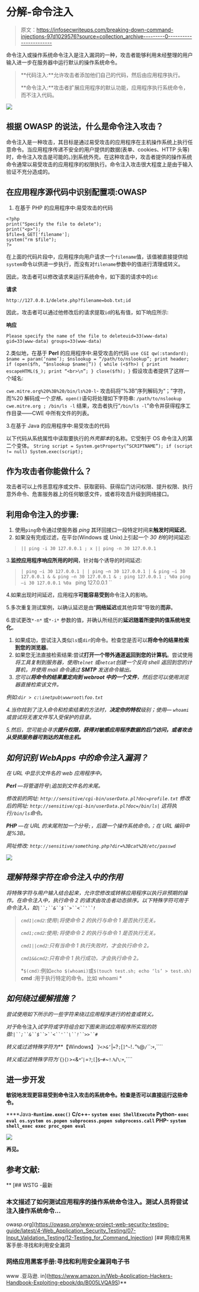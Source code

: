# 分解-命令注入

> 原文：<https://infosecwriteups.com/breaking-down-command-injections-97d1029576?source=collection_archive---------0----------------------->

命令注入或操作系统命令注入是注入漏洞的一种，攻击者能够利用未经整理的用户输入进一步在服务器中运行默认的操作系统命令。

> **代码注入:**允许攻击者添加他们自己的代码，然后由应用程序执行。
> 
> **命令注入:**攻击者扩展应用程序的默认功能，应用程序执行系统命令，而不注入代码。

![](img/52b785d75ee3393ea6d8ee9afb5109e4.png)

## 根据 OWASP 的说法，什么是命令注入攻击？

命令注入是一种攻击，其目标是通过易受攻击的应用程序在主机操作系统上执行任意命令。当应用程序传递不安全的用户提供的数据(表单、cookies、HTTP 头等)时，命令注入攻击是可能的。)到系统外壳。在这种攻击中，攻击者提供的操作系统命令通常以易受攻击的应用程序的权限执行。命令注入攻击很大程度上是由于输入验证不充分造成的。

## 在应用程序源代码中识别配置项:OWASP

1.  在基于 PHP 的应用程序中:易受攻击的代码

```
<?php
print("Specify the file to delete");
print("<p>");
$file=$_GET['filename'];
system("rm $file");
?>
```

在上面的代码片段中，应用程序向用户请求一个`filename`值，该值被直接提供给`system`命令以供进一步执行，而没有对`filename`参数中的值进行清理或转义。

因此，攻击者可以修改请求来运行系统命令，如下面的请求中的`id`:

**请求**

```
http://127.0.0.1/delete.php?filename=bob.txt;id
```

因此，攻击者可以通过他修改后的请求提取`id`的私有值，如下响应所示:

**响应**

```
Please specify the name of the file to deleteuid=33(www-data) gid=33(www-data) groups=33(www-data)
```

2.类似地，在基于 **Perl** 的应用程序中:易受攻击的代码
`use CGI qw(:standard);
$name = param(‘name’);
$nslookup = “/path/to/nslookup”;
print header;
if (open($fh, “$nslookup $name|”)) {
while (<$fh>) {
print escapeHTML($_);
print “<br>\n”;
}
close($fh);
}`
假设攻击者提供了这样一个域名:

`cwe.mitre.org%20%3B%20/bin/ls%20-l`-
攻击码将“%3B”序列解码为“；”字符，而%20 解码成一个*空格。*`open()`语句将处理如下字符串:
`/path/to/nslookup cwe.mitre.org ; /bin/ls -l`
结果，攻击者执行“`/bin/ls -l`”命令并获得程序工作目录——CWE 中所有文件的列表。

3.在基于 Java 的应用程序中:易受攻击的代码

以下代码从系统属性中读取要执行的*外壳脚本*的名称。它受制于 OS 命令注入的第二个变体。
`String script = System.getProperty(“SCRIPTNAME”);
if (script != null)
System.exec(script);`

## 作为攻击者你能做什么？

攻击者可以上传恶意程序或文件、获取密码、获得后门访问权限、提升权限、执行意外命令、危害服务器上的任何敏感文件，或者将攻击升级到网络接口。

## 利用命令注入的步骤:

1.  使用`ping`命令通过使服务器 *ping* 其环回接口一段特定时间来**触发时间延迟**。
2.  如果没有完成过滤，在平台(Windows 或 Unix)上引起一个 *30 秒*的时间延迟:

> `|| ping -i 30 127.0.0.1 ; x || ping -n 30 127.0.0.1`

3.**监控应用程序响应所用的时间**，针对每个诱导的时间延迟:

> `| ping –i 30 127.0.0.1 |
> | ping –n 30 127.0.0.1 |
> & ping –i 30 127.0.0.1 &
> & ping –n 30 127.0.0.1 &
> ; ping 127.0.0.1 ;
> %0a ping –i 30 127.0.0.1 %0a
> ` ping 127.0.0.1 ``

4.如果出现时间延迟，应用程序**可能容易受到**命令注入的影响。

5.多次重复测试案例，以确认延迟是由“**网络延迟**或其他异常”导致的**而非**。

6.尝试更改`*-n*` 或`*-i*` 参数的值，并确认所经历的**延迟随着所提供的值系统地变化**。

1.  如果成功，尝试注入类似`ls`或`dir`的命令。检查您是否可以**将命令的结果检索到您的浏览器**。
2.  如果您无法直接检索结果:尝试**打开一个带外通道返回到您的计算机**。尝试使用*将工具复制到服务器，使用`telnet` 或`netcat`创建一个反向 shell 返回到您的计算机，并使用 mail 命令通过 ***SMTP*** 发送命令输出。*
3.  *您可以**将命令的结果重定向到 *webroot* 中的一个文件**，然后您可以使用浏览器直接检索该文件。*

*例如:`dir > c:\inetpub\wwwroot\foo.txt`*

*4.当你找到了注入命令和检索结果的方法时，**决定你的特权**级别；使用— `whoami`或尝试将无害文件写入受保护的目录。*

*5.然后，您可能会寻求**提升权限，获得对敏感应用程序数据的后门访问，或者攻击从受损服务器可到达的其他主机。***

## *如何识别 WebApps 中的命令注入漏洞？*

*在 URL 中显示文件名的 web 应用程序中。*

***Perl** —将管道符号`|`追加到文件名的末尾。*

*修改前的网址:
`http://sensitive/cgi-bin/userData.pl?doc=profile.txt`
修改后的网址:
`http://sensitive/cgi-bin/userData.pl?doc=/bin/ls|`
这将执行`/bin/ls`命令。*

***PHP** —在 URL 的末尾附加一个分号`;`，后跟一个操作系统命令。；在 URL 编码中是%3B。*

*网址修改:
`http://sensitive/something.php?dir=%3Bcat%20/etc/passwd`*

*![](img/b9a8e6c41488558659fcae2eb5dcf695.png)*

## *理解特殊字符在命令注入中的作用*

*将特殊字符与用户输入结合起来，允许您修改或转移应用程序以执行非预期的操作。在命令注入中，执行命令 2 的请求由攻击者动态排序。以下特殊字符可用于命令注入，如`|``;``&``$``>``<``'``!`*

> *`cmd1|cmd2`:使用`|`将使命令 2 的执行与命令 1 是否执行无关。*
> 
> *`cmd1;cmd2`:使用`;`将使命令 2 的执行与命令 1 是否执行无关。*
> 
> *`cmd1||cmd2`:只有当命令 1 执行失败时，才会执行命令 2。*
> 
> *`cmd1&&cmd2`:只有命令 1 执行成功，才会执行命令 2。*
> 
> *`$(cmd)`:例如`echo $(whoami)`或`$(touch test.sh; echo ‘ls’ > test.sh)`
> **cmd** :用于执行特定的命令。比如 whoami
> *

## *如何绕过缓解措施？*

*尝试使用如下所示的一些字符来绕过应用程序进行的检查或转义。*

*对于*命令注入*试字符或字符组合如下图来测试应用程序所实现的防御:`|``;``&``$``>``<``'``\``!``>>``#`*

*转义或过滤特殊字符为***【Windows】*`)``<``>``&``*``‘``|``=``?``;``[``]``^``~``!``.``”``%``@``/``\``:``+``,````

*转义或过滤特殊字符为*`{``}``(``)``>``<``&``*``‘``|``=``?``;``[``]``$``–``#``~``!``.``%``/``\``:``+``,````

## **进一步开发**

**敏锐地发现更容易受到命令注入攻击的系统命令。检查是否可以直接运行这些命令。**

****Java-**`Runtime.exec()`
**C/c++-**
`system
exec
ShellExecute`
**Python-**
`exec
eval
os.system
os.popen
subprocess.popen
subprocess.call`
**PHP-**
`system
shell_exec
exec
proc_open
eval`**

**![](img/324a216c2b345082e60c222ed1baf3d3.png)**

**再见。**

## ****参考文献:****

**[](https://owasp.org/www-project-web-security-testing-guide/latest/4-Web_Application_Security_Testing/07-Input_Validation_Testing/12-Testing_for_Command_Injection) [## WSTG -最新

### 本文描述了如何测试应用程序的操作系统命令注入。测试人员将尝试注入操作系统命令…

owasp.org](https://owasp.org/www-project-web-security-testing-guide/latest/4-Web_Application_Security_Testing/07-Input_Validation_Testing/12-Testing_for_Command_Injection) [](https://www.amazon.in/Web-Application-Hackers-Handbook-Exploiting-ebook/dp/B005LVQA9S) [## 网络应用黑客手册:寻找和利用安全漏洞

### 网络应用黑客手册:寻找和利用安全漏洞电子书

www .亚马逊. in](https://www.amazon.in/Web-Application-Hackers-Handbook-Exploiting-ebook/dp/B005LVQA9S)**